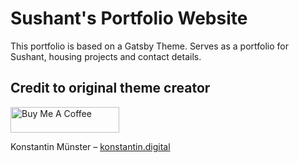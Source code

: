 # Sushant's Portfolio Website 

This portfolio is based on a Gatsby Theme.
Serves as a portfolio for Sushant, housing projects and contact details.







## Credit to original theme creator


<a href="https://www.buymeacoffee.com/kmuenster" target="_blank"><img src="https://cdn.buymeacoffee.com/buttons/default-orange.png" alt="Buy Me A Coffee" height="41" width="174"></a>

Konstantin Münster – [konstantin.digital](https://konstantin.digital)

